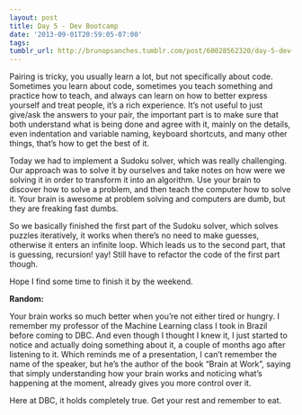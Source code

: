 ```yaml
---
layout: post
title: Day 5 - Dev Bootcamp
date: '2013-09-01T20:59:05-07:00'
tags: 
tumblr_url: http://brunopsanches.tumblr.com/post/60028562320/day-5-dev-bootcamp
---
```

<p>Pairing is tricky, you usually learn a lot, but not specifically about code. Sometimes you learn about code, sometimes you teach something and practice how to teach, and always can learn on how to better express yourself and treat people, it&#8217;s a rich experience. It&#8217;s not useful to just give/ask the answers to your pair, the important part is to make sure that both understand what is being done and agree with it, mainly on the details, even indentation and variable naming, keyboard shortcuts, and many other things, that&#8217;s how to get the best of it.</p>
<p>Today we had to implement a Sudoku solver, which was really challenging. Our approach was to solve it by ourselves and take notes on how were we solving it in order to transform it into an algorithm. Use your brain to discover how to solve a problem, and then teach the computer how to solve it. Your brain is awesome at problem solving and computers are dumb, but they are freaking fast dumbs.</p>
<p>So we basically finished the first part of the Sudoku solver, which solves puzzles iteratively, it works when there&#8217;s no need to make guesses, otherwise it enters an infinite loop. Which leads us to the second part, that is guessing, recursion! yay! Still have to refactor the code of the first part though.</p>
<p>Hope I find some time to finish it by the weekend.</p>

<p><strong>Random:</strong></p>
<p>Your brain works so much better when you&#8217;re not either tired or hungry. I remember my professor of the Machine Learning class I took in Brazil before coming to DBC. And even though I thought I knew it, I just started to notice and actually doing something about it, a couple of months ago after listening to it. Which reminds me of a presentation, I can&#8217;t remember the name of the speaker, but he&#8217;s the author of the book &#8220;Brain at Work&#8221;, saying that simply understanding how your brain works and noticing what&#8217;s happening at the moment, already gives you more control over it.</p>
<p>Here at DBC, it holds completely true. Get your rest and remember to eat.</p>
